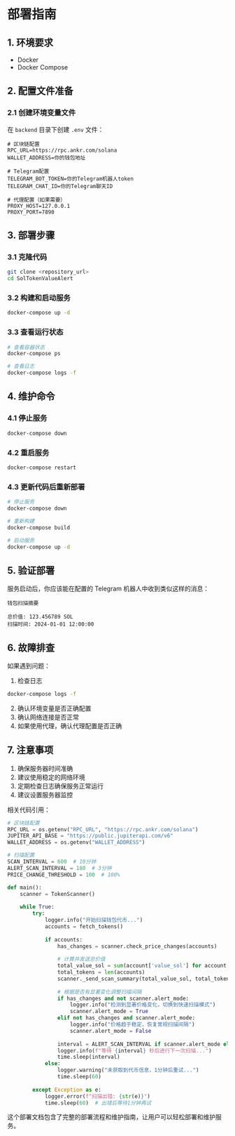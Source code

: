 # 部署指南

## 1. 环境要求
- Docker
- Docker Compose

## 2. 配置文件准备

### 2.1 创建环境变量文件
在 `backend` 目录下创建 `.env` 文件：
```env
# 区块链配置
RPC_URL=https://rpc.ankr.com/solana
WALLET_ADDRESS=你的钱包地址

# Telegram配置
TELEGRAM_BOT_TOKEN=你的Telegram机器人token
TELEGRAM_CHAT_ID=你的Telegram聊天ID

# 代理配置（如果需要）
PROXY_HOST=127.0.0.1
PROXY_PORT=7890
```

## 3. 部署步骤

### 3.1 克隆代码
```bash
git clone <repository_url>
cd SolTokenValueAlert
```

### 3.2 构建和启动服务
```bash
docker-compose up -d
```

### 3.3 查看运行状态
```bash
# 查看容器状态
docker-compose ps

# 查看日志
docker-compose logs -f
```

## 4. 维护命令

### 4.1 停止服务
```bash
docker-compose down
```

### 4.2 重启服务
```bash
docker-compose restart
```

### 4.3 更新代码后重新部署
```bash
# 停止服务
docker-compose down

# 重新构建
docker-compose build

# 启动服务
docker-compose up -d
```

## 5. 验证部署

服务启动后，你应该能在配置的 Telegram 机器人中收到类似这样的消息：
```
钱包扫描摘要

总价值: 123.456789 SOL
扫描时间: 2024-01-01 12:00:00
```

## 6. 故障排查

如果遇到问题：

1. 检查日志
```bash
docker-compose logs -f
```

2. 确认环境变量是否正确配置
3. 确认网络连接是否正常
4. 如果使用代理，确认代理配置是否正确

## 7. 注意事项

1. 确保服务器时间准确
2. 建议使用稳定的网络环境
3. 定期检查日志确保服务正常运行
4. 建议设置服务器监控


相关代码引用：

```6:14:backend/src/config.py
# 区块链配置
RPC_URL = os.getenv("RPC_URL", "https://rpc.ankr.com/solana")
JUPITER_API_BASE = "https://public.jupiterapi.com/v6"
WALLET_ADDRESS = os.getenv("WALLET_ADDRESS")

# 扫描配置
SCAN_INTERVAL = 600  # 10分钟
ALERT_SCAN_INTERVAL = 180  # 3分钟
PRICE_CHANGE_THRESHOLD = 100  # 100%
```



```88:121:backend/src/scanner.py
def main():
    scanner = TokenScanner()
    
    while True:
        try:
            logger.info("开始扫描钱包代币...")
            accounts = fetch_tokens()
            
            if accounts:
                has_changes = scanner.check_price_changes(accounts)
                
                # 计算并发送总价值
                total_value_sol = sum(account['value_sol'] for account in accounts)
                total_tokens = len(accounts)
                scanner._send_scan_summary(total_value_sol, total_tokens)
                
                # 根据是否有显著变化调整扫描间隔
                if has_changes and not scanner.alert_mode:
                    logger.info("检测到显著价格变化，切换到快速扫描模式")
                    scanner.alert_mode = True
                elif not has_changes and scanner.alert_mode:
                    logger.info("价格趋于稳定，恢复常规扫描间隔")
                    scanner.alert_mode = False
                
                interval = ALERT_SCAN_INTERVAL if scanner.alert_mode else SCAN_INTERVAL
                logger.info(f"等待 {interval} 秒后进行下一次扫描...")
                time.sleep(interval)
            else:
                logger.warning("未获取到代币信息，1分钟后重试...")
                time.sleep(60)
                
        except Exception as e:
            logger.error(f"扫描出错: {str(e)}")
            time.sleep(60)  # 出错后等待1分钟再试
```


这个部署文档包含了完整的部署流程和维护指南，让用户可以轻松部署和维护服务。
